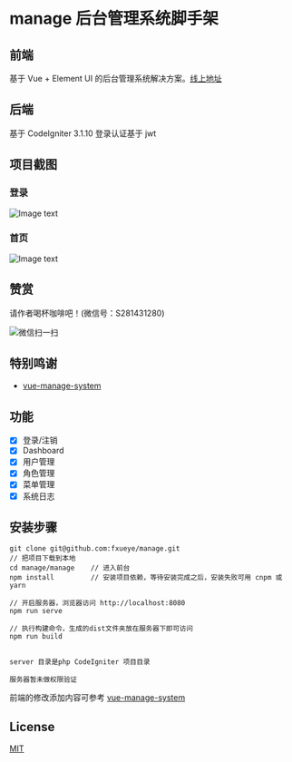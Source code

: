# manage 后台管理系统脚手架

## 前端

基于 Vue + Element UI 的后台管理系统解决方案。[线上地址](http://oss.zhaobaoge.com:8000/#/login)

## 后端

基于 CodeIgniter 3.1.10 登录认证基于 jwt

## 项目截图

### 登录

![Image text](https://s1.ax1x.com/2020/03/21/8hPpFI.png)

### 首页

![Image text](https://s1.ax1x.com/2020/03/21/8hCveH.png)

## 赞赏

请作者喝杯咖啡吧！(微信号：S281431280)

![微信扫一扫](https://s1.ax1x.com/2020/03/21/8hCfL4.png)

## 特别鸣谢

- [vue-manage-system](https://github.com/lin-xin/vue-manage-system)

## 功能

- [x] 登录/注销
- [x] Dashboard
- [x] 用户管理
- [x] 角色管理
- [x] 菜单管理
- [x] 系统日志

## 安装步骤

```
git clone git@github.com:fxueye/manage.git
// 把项目下载到本地
cd manage/manage    // 进入前台
npm install         // 安装项目依赖，等待安装完成之后，安装失败可用 cnpm 或 yarn

// 开启服务器，浏览器访问 http://localhost:8080
npm run serve

// 执行构建命令，生成的dist文件夹放在服务器下即可访问
npm run build


server 目录是php CodeIgniter 项目目录

服务器暂未做权限验证
```

前端的修改添加内容可参考 [vue-manage-system](https://github.com/lin-xin/vue-manage-system)

## License

[MIT](https://github.com/lin-xin/vue-manage-system/blob/master/LICENSE)
